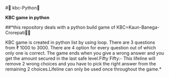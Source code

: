 #:snake: kbc-Python:snake:

**KBC game in python**


##*this repository deals with a python build game of KBC=Kaun-Banega-Crorepati:tada::tada:

KBC game is created in python list by using loop. There are 3 questions from ₹ 1000 to 3000. There are 4 option for every question out of which
only one is correct. The game ends when you give a wrong answer and you get the amount secured in the last safe level.Fifty Fifty:- This lifeline will remove 
2 wrong choices and you have to pick the right answer from the remaining 2 choices.Lifeline can only be used once throughout the game.*
